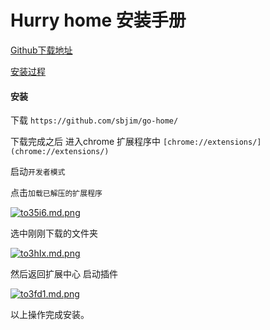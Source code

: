 # Hurry home  安装手册

[Github下载地址](https://github.com/sbjim/go-home/blob/master/manifest.json "Hurry Home")

<a href="#install">安装过程</a>

#### <a name="install">安装</a>

下载 `https://github.com/sbjim/go-home/`

下载完成之后  进入chrome 扩展程序中 `[chrome://extensions/](chrome://extensions/) ` 

启动`开发者模式`



点击`加载已解压的扩展程序`

[![to35i6.md.png](https://s1.ax1x.com/2020/06/10/to35i6.md.png)](https://imgchr.com/i/to35i6)



选中刚刚下载的文件夹

[![to3hIx.md.png](https://s1.ax1x.com/2020/06/10/to3hIx.md.png)](https://imgchr.com/i/to3hIx)

然后返回扩展中心 启动插件



[![to3fd1.md.png](https://s1.ax1x.com/2020/06/10/to3fd1.md.png)](https://imgchr.com/i/to3fd1)



以上操作完成安装。
